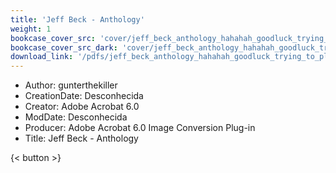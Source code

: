 ```yaml
---
title: 'Jeff Beck - Anthology'
weight: 1
bookcase_cover_src: 'cover/jeff_beck_anthology_hahahah_goodluck_trying_to_play_this.png'
bookcase_cover_src_dark: 'cover/jeff_beck_anthology_hahahah_goodluck_trying_to_play_this.png'
download_link: '/pdfs/jeff_beck_anthology_hahahah_goodluck_trying_to_play_this.pdf'
---
```


- Author: gunterthekiller
- CreationDate: Desconhecida
- Creator: Adobe Acrobat 6.0
- ModDate: Desconhecida
- Producer: Adobe Acrobat 6.0 Image Conversion Plug-in
- Title: Jeff Beck - Anthology

{< button >}
